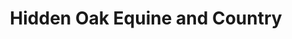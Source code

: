 ---
title: "Hidden Oak Equine and Country"
url: /exeter/hidden-oak-equine-and-country/
shop: general
---